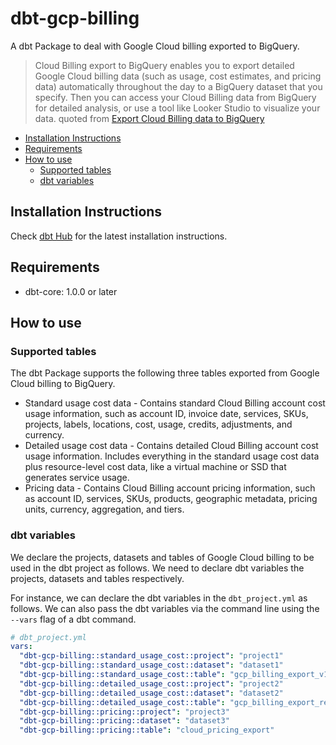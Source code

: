 # dbt-gcp-billing
A dbt Package to deal with Google Cloud billing exported to BigQuery.

> Cloud Billing export to BigQuery enables you to export detailed Google Cloud billing data (such as usage, cost estimates, and pricing data) automatically throughout the day to a BigQuery dataset that you specify.
> Then you can access your Cloud Billing data from BigQuery for detailed analysis, or use a tool like Looker Studio to visualize your data.
> quoted from [Export Cloud Billing data to BigQuery](https://cloud.google.com/billing/docs/how-to/export-data-bigquery)

<!-- toc -->

- [Installation Instructions](#installation-instructions)
- [Requirements](#requirements)
- [How to use](#how-to-use)
  * [Supported tables](#supported-tables)
  * [dbt variables](#dbt-variables)

<!-- tocstop -->

## Installation Instructions
Check [dbt Hub](https://hub.getdbt.com/yu-iskw/dbt_gcp_billing/latest/) for the latest installation instructions.

## Requirements
- dbt-core: 1.0.0 or later

## How to use

### Supported tables
The dbt Package supports the following three tables exported from Google Cloud billing to BigQuery.

- Standard usage cost data - Contains standard Cloud Billing account cost usage information, such as account ID, invoice date, services, SKUs, projects, labels, locations, cost, usage, credits, adjustments, and currency.
- Detailed usage cost data - Contains detailed Cloud Billing account cost usage information. Includes everything in the standard usage cost data plus resource-level cost data, like a virtual machine or SSD that generates service usage.
- Pricing data - Contains Cloud Billing account pricing information, such as account ID, services, SKUs, products, geographic metadata, pricing units, currency, aggregation, and tiers.

### dbt variables

We declare the projects, datasets and tables of Google Cloud billing to be used in the dbt project as follows.
We need to declare dbt variables the projects, datasets and tables respectively.

For instance, we can declare the dbt variables in the `dbt_project.yml` as follows.
We can also pass the dbt variables via the command line using the `--vars` flag of a dbt command.

```yaml
# dbt_project.yml
vars:
  "dbt-gcp-billing::standard_usage_cost::project": "project1"
  "dbt-gcp-billing::standard_usage_cost::dataset": "dataset1"
  "dbt-gcp-billing::standard_usage_cost::table": "gcp_billing_export_v1_xxxxxxx"
  "dbt-gcp-billing::detailed_usage_cost::project": "project2"
  "dbt-gcp-billing::detailed_usage_cost::dataset": "dataset2"
  "dbt-gcp-billing::detailed_usage_cost::table": "gcp_billing_export_resource_v1_xxx"
  "dbt-gcp-billing::pricing::project": "project3"
  "dbt-gcp-billing::pricing::dataset": "dataset3"
  "dbt-gcp-billing::pricing::table": "cloud_pricing_export"
```
